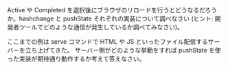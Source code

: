 
Active や Completed を選択後にブラウザのリロードを行うとどうなるだろうか。hashchange と pushState それぞれの実装について調べなさい (ヒント: 開発者ツールでどのような通信が発生しているか調べてみなさい)。


ここまでの例は serve コマンドで HTML や JS といったファイル配信するサーバーを立ち上げてきた。 サーバー側がどのような挙動をすれば pushState を使った実装が期待通り動作するか考えて答えなさい。

